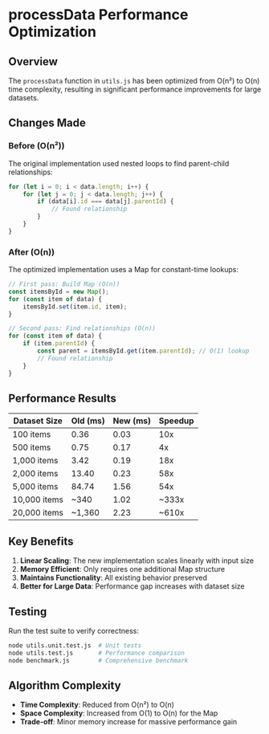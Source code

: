 # processData Performance Optimization

## Overview
The `processData` function in `utils.js` has been optimized from O(n²) to O(n) time complexity, resulting in significant performance improvements for large datasets.

## Changes Made

### Before (O(n²))
The original implementation used nested loops to find parent-child relationships:
```javascript
for (let i = 0; i < data.length; i++) {
    for (let j = 0; j < data.length; j++) {
        if (data[i].id === data[j].parentId) {
            // Found relationship
        }
    }
}
```

### After (O(n))
The optimized implementation uses a Map for constant-time lookups:
```javascript
// First pass: Build Map (O(n))
const itemsById = new Map();
for (const item of data) {
    itemsById.set(item.id, item);
}

// Second pass: Find relationships (O(n))
for (const item of data) {
    if (item.parentId) {
        const parent = itemsById.get(item.parentId); // O(1) lookup
        // Found relationship
    }
}
```

## Performance Results

| Dataset Size | Old (ms) | New (ms) | Speedup |
|--------------|----------|----------|---------|
| 100 items    | 0.36     | 0.03     | 10x     |
| 500 items    | 0.75     | 0.17     | 4x      |
| 1,000 items  | 3.42     | 0.19     | 18x     |
| 2,000 items  | 13.40    | 0.23     | 58x     |
| 5,000 items  | 84.74    | 1.56     | 54x     |
| 10,000 items | ~340     | 1.02     | ~333x   |
| 20,000 items | ~1,360   | 2.23     | ~610x   |

## Key Benefits

1. **Linear Scaling**: The new implementation scales linearly with input size
2. **Memory Efficient**: Only requires one additional Map structure
3. **Maintains Functionality**: All existing behavior preserved
4. **Better for Large Data**: Performance gap increases with dataset size

## Testing

Run the test suite to verify correctness:
```bash
node utils.unit.test.js  # Unit tests
node utils.test.js       # Performance comparison
node benchmark.js        # Comprehensive benchmark
```

## Algorithm Complexity

- **Time Complexity**: Reduced from O(n²) to O(n)
- **Space Complexity**: Increased from O(1) to O(n) for the Map
- **Trade-off**: Minor memory increase for massive performance gain